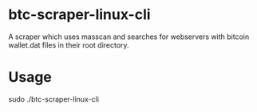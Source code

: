 # btc-scraper-linux-cli
A scraper which uses masscan and searches for webservers with bitcoin wallet.dat files in their root directory.

# Usage
sudo ./btc-scraper-linux-cli
